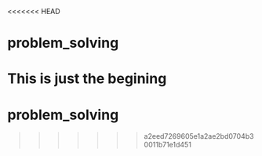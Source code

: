 <<<<<<< HEAD
# problem_solving
This is just the begining
=======
# problem_solving
>>>>>>> a2eed7269605e1a2ae2bd0704b30011b71e1d451
